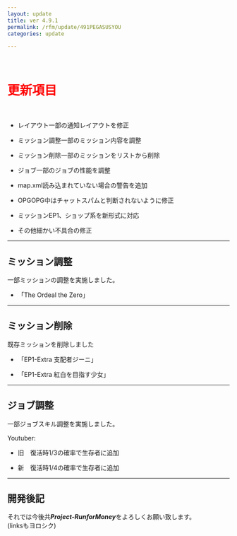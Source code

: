 ```yaml
---
layout: update
title: ver 4.9.1
permalink: /rfm/update/491PEGASUSYOU 
categories: update

---
```

<br>
<h1 id="1"><font color="red">更新項目</font></h1><br>

+ <span class="green-badge">レイアウト</span>一部の通知レイアウトを修正     

+ <span class="blue-badge">ミッション調整</span>一部のミッション内容を調整   

+ <span class="red-badge">ミッション削除</span>一部のミッションをリストから削除  

+ <span class="green-badge">ジョブ</span>一部のジョブの性能を調整  

+ <span class="red-badge">map.xml</span>読み込まれていない場合の警告を追加  

+ <span class="green-badge">OPG</span>OPG中はチャットスパムと判断されないように修正  

+ <span class="green-badge">ミッション</span>EP1、ショップ系を新形式に対応  

+ <span class="green-badge">その他</span>細かい不具合の修正 


----------------------------------------------------
## ミッション調整    

一部ミッションの調整を実施しました。    

+ 「The Ordeal the Zero」


----------------------------------------------------
## ミッション削除  

既存ミッションを削除しました  

+ 「EP1-Extra 支配者ジーニ」

+ 「EP1-Extra 紅白を目指す少女」

----------------------------------------------------
## ジョブ調整    

一部ジョブスキル調整を実施しました。    

Youtuber:
+ 旧　復活時1/3の確率で生存者に追加

+ 新　復活時1/4の確率で生存者に追加  

----------------------------------------------------
## 開発後記  





それでは今後共***Project-RunforMoney***をよろしくお願い致します。<br>
(linksもヨロシク)
